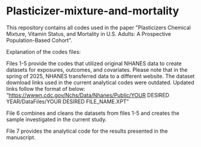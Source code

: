 # Plasticizer-mixture-and-mortality
This repository contains all codes used in the paper "Plasticizers Chemical Mixture, Vitamin Status, and Mortality in U.S. Adults: A Prospective Population-Based Cohort".

Explanation of the codes files:

Files 1-5 provide the codes that utilized original NHANES data to create datasets for exposures, outcomes, and covariates. Please note that in the spring of 2025, NHANES transferred data to a different website. The dataset download links used in the current analytical codes were outdated. Updated links follow the format of below: 
“https://wwwn.cdc.gov/Nchs/Data/Nhanes/Public/YOUR DESIRED YEAR/DataFiles/YOUR DESIRED FILE_NAME.XPT”

File 6 combines and cleans the datasets from files 1-5 and creates the sample investigated in the current study.

File 7 provides the analytical code for the results presented in the manuscript.

